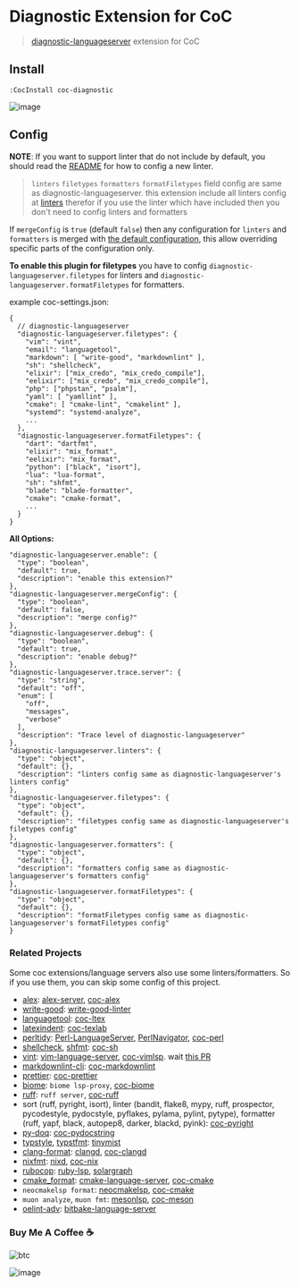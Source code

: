 # Diagnostic Extension for CoC

> [diagnostic-languageserver](https://github.com/iamcco/diagnostic-languageserver)
> extension for CoC

## Install

``` vim
:CocInstall coc-diagnostic
```

![image](https://user-images.githubusercontent.com/5492542/54487533-15590b80-48d2-11e9-8cba-7e58c0edcf6f.png)

## Config

**NOTE**: If you want to support linter that do not include by default,
you should read the [README](https://github.com/iamcco/diagnostic-languageserver#how-to-config-a-new-linter)
for how to config a new linter.

> `linters` `filetypes` `formatters` `formatFiletypes` field config are same as diagnostic-languageserver.
> this extension include all linters config at [linters](https://github.com/iamcco/diagnostic-languageserver/wiki/Linters)
> therefor if you use the linter which have included then you don't need to config linters and formatters

If `mergeConfig` is `true` (default `false`) then any configuration for
`linters` and `formatters` is merged with [the default
configuration](./src/config.ts), this allow overriding specific parts of the
configuration only.

**To enable this plugin for filetypes** you have to config `diagnostic-languageserver.filetypes`
for linters and `diagnostic-languageserver.formatFiletypes` for formatters.

example coc-settings.json:

``` jsonc
{
  // diagnostic-languageserver
  "diagnostic-languageserver.filetypes": {
    "vim": "vint",
    "email": "languagetool",
    "markdown": [ "write-good", "markdownlint" ],
    "sh": "shellcheck",
    "elixir": ["mix_credo", "mix_credo_compile"],
    "eelixir": ["mix_credo", "mix_credo_compile"],
    "php": ["phpstan", "psalm"],
    "yaml": [ "yamllint" ],
    "cmake": [ "cmake-lint", "cmakelint" ],
    "systemd": "systemd-analyze",
    ...
  },
  "diagnostic-languageserver.formatFiletypes": {
    "dart": "dartfmt",
    "elixir": "mix_format",
    "eelixir": "mix_format",
    "python": ["black", "isort"],
    "lua": "lua-format",
    "sh": "shfmt",
    "blade": "blade-formatter",
    "cmake": "cmake-format",
    ...
  }
}
```

**All Options:**

``` jsonc
"diagnostic-languageserver.enable": {
  "type": "boolean",
  "default": true,
  "description": "enable this extension?"
},
"diagnostic-languageserver.mergeConfig": {
  "type": "boolean",
  "default": false,
  "description": "merge config?"
},
"diagnostic-languageserver.debug": {
  "type": "boolean",
  "default": true,
  "description": "enable debug?"
},
"diagnostic-languageserver.trace.server": {
  "type": "string",
  "default": "off",
  "enum": [
    "off",
    "messages",
    "verbose"
  ],
  "description": "Trace level of diagnostic-languageserver"
},
"diagnostic-languageserver.linters": {
  "type": "object",
  "default": {},
  "description": "linters config same as diagnostic-languageserver's linters config"
},
"diagnostic-languageserver.filetypes": {
  "type": "object",
  "default": {},
  "description": "filetypes config same as diagnostic-languageserver's filetypes config"
},
"diagnostic-languageserver.formatters": {
  "type": "object",
  "default": {},
  "description": "formatters config same as diagnostic-languageserver's formatters config"
},
"diagnostic-languageserver.formatFiletypes": {
  "type": "object",
  "default": {},
  "description": "formatFiletypes config same as diagnostic-languageserver's formatFiletypes config"
}
```

### Related Projects

Some coc extensions/language servers also use some linters/formatters.
So if you use them, you can skip some config of this project.

- [alex](https://github.com/get-alex/alex):
  [alex-server](https://www.npmjs.com/package/alex-server),
  [coc-alex](https://www.npmjs.com/package/coc-alex)
- [write-good](https://github.com/btford/write-good):
  [write-good-linter](https://www.npmjs.com/package/write-good-linter)
- [languagetool](https://languagetool.org/):
  [coc-ltex](https://www.npmjs.com/package/coc-ltex)
- [latexindent](https://github.com/cmhughes/latexindent.pl):
  [coc-texlab](https://github.com/fannheyward/coc-texlab)
- [perltidy](https://github.com/perltidy/perltidy):
  [Perl-LanguageServer](https://github.com/richterger/Perl-LanguageServer),
  [PerlNavigator](https://github.com/bscan/PerlNavigator),
  [coc-perl](https://github.com/perl-ide/coc-perl)
- [shellcheck](https://github.com/koalaman/shellcheck),
  [shfmt](https://github.com/patrickvane/shfmt):
  [coc-sh](https://github.com/josa42/coc-sh)
- [vint](https://github.com/Vimjas/vint):
  [vim-language-server](https://github.com/iamcco/vim-language-server),
  [coc-vimlsp](https://github.com/iamcco/coc-vimlsp).
  wait [this PR](https://github.com/iamcco/vim-language-server/pull/99)
- [markdownlint-cli](https://github.com/igorshubovych/markdownlint-cli):
  [coc-markdownlint](https://github.com/fannheyward/coc-markdownlint)
- [prettier](https://prettier.io/):
  [coc-prettier](https://github.com/neoclide/coc-prettier)
- [biome](https://github.com/biomejs/biome):
  `biome lsp-proxy`, [coc-biome](https://github.com/fannheyward/coc-biome)
- [ruff](https://github.com/astral-sh/ruff):
  `ruff server`, [coc-ruff](https://github.com/yaegassy/coc-ruff)
- sort (ruff, pyright, isort),
  linter (bandit, flake8, mypy, ruff, prospector, pycodestyle, pydocstyle,
  pyflakes, pylama, pylint, pytype),
  formatter (ruff, yapf, black, autopep8, darker, blackd, pyink):
  [coc-pyright](https://github.com/fannheyward/coc-pyright)
- [py-doq](https://github.com/heavenshell/py-doq):
  [coc-pydocstring](https://github.com/yaegassy/coc-pydocstring)
- [typstyle](https://github.com/Enter-tainer/typstyle),
  [typstfmt](https://github.com/astrale-sharp/typstfmt):
  [tinymist](https://github.com/Myriad-Dreamin/tinymist)
- [clang-format](https://clang.llvm.org/docs/ClangFormat.html):
  [clangd](https://github.com/clangd/clangd),
  [coc-clangd](https://github.com/clangd/coc-clangd)
- [nixfmt](https://github.com/NixOS/nixfmt):
  [nixd](https://github.com/nix-community/nixd),
  [coc-nix](https://www.npmjs.com/package/coc-nix)
- [rubocop](https://rubygems.org/gems/rubocop):
  [ruby-lsp](https://github.com/Shopify/ruby-lsp),
  [solargraph](https://github.com/castwide/solargraph)
- [cmake_format](https://github.com/cheshirekow/cmake_format):
  [cmake-language-server](https://github.com/regen100/cmake-language-server),
  [coc-cmake](https://www.npmjs.com/package/coc-cmake)
- `neocmakelsp format`:
  [neocmakelsp](https://github.com/Decodetalkers/neocmakelsp),
  [coc-cmake](https://www.npmjs.com/package/coc-cmake)
- `muon analyze`, `muon fmt`:
  [mesonlsp](https://github.com/JCWasmx86/mesonlsp),
  [coc-meson](https://www.npmjs.com/package/coc-meson)
- [oelint-adv](https://github.com/priv-kweihmann/oelint-adv):
  [bitbake-language-server](https://github.com/Freed-Wu/bitbake-language-server)

### Buy Me A Coffee ☕️

![btc](https://img.shields.io/keybase/btc/iamcco.svg?style=popout-square)

![image](https://user-images.githubusercontent.com/5492542/42771079-962216b0-8958-11e8-81c0-520363ce1059.png)
